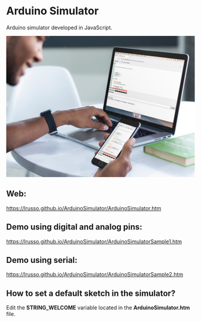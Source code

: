 # Arduino Simulator

Arduino simulator developed in JavaScript.

![alt screenshot](https://raw.githubusercontent.com/lrusso/ArduinoSimulator/master/ArduinoSimulator.jpg)

## Web:

https://lrusso.github.io/ArduinoSimulator/ArduinoSimulator.htm

## Demo using digital and analog pins:

https://lrusso.github.io/ArduinoSimulator/ArduinoSimulatorSample1.htm

## Demo using serial:

https://lrusso.github.io/ArduinoSimulator/ArduinoSimulatorSample2.htm

## How to set a default sketch in the simulator?

Edit the **STRING_WELCOME** variable located in the **ArduinoSimulator.htm** file.
